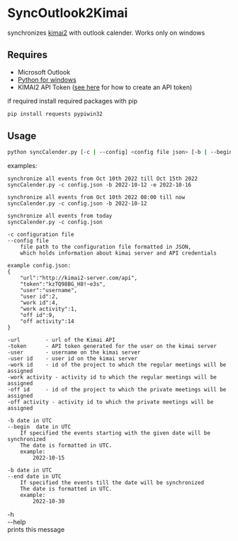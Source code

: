 # SyncOutlook2Kimai

synchronizes [kimai2](https://www.kimai.org) with outlook calender.
Works only on windows

## Requires
- Microsoft Outlook 
- [Python for windows](https://www.python.org/downloads/windows/)
- KIMAI2 API Token ([see here](https://www.kimai.org/documentation/rest-api.html) for how to create an API token)


if required install required packages with pip
```bash
pip install requests pypiwin32
```

## Usage
```bash
python syncCalender.py [-c | --config] <config file json> [-b | --begin] <date> [-e | --end] <date> 
```

examples: 

    synchronize all events from Oct 10th 2022 till Oct 15th 2022  
    syncCalender.py -c config.json -b 2022-10-12 -e 2022-10-16

    synchronize all events from Oct 10th 2022 08:00 till now  
    syncCalender.py -c config.json -b 2022-10-12 
  
    synchronize all events from today   
    syncCalender.py -c config.json   

    -c configuration file
    --config file  
        file path to the configuration file formatted in JSON,  
        which holds information about kimai server and API credentials  

    example config.json:
    {
        "url":"http://kimai2-server.com/api",
        "token":"kzTQ98BG_H8!~e3s",
        "user":"username",
        "user id":2,
        "work id":4,
        "work activity":1,
        "off id":9,
        "off activity":14
    }

    -url        - url of the Kimai API
    -token      - API token generated for the user on the kimai server
    -user       - username on the kimai server
    -user id    - user id on the kimai server
    -work id    - id of the project to which the regular meetings will be assigned
    -work activity - activity id to which the regular meetings will be assigned
    -off id     - id of the project to which the private meetings will be assigned 
    -off activity - activity id to which the private meetings will be assigned

    -b date in UTC  
    --begin  date in UTC  
        If specified the events starting with the given date will be synchronized  
        The date is formatted in UTC.  
        example: 
            2022-10-15  

    -b date in UTC  
    --end date in UTC  
        If specified the events till the date will be synchronized  
        The date is formatted in UTC.  
        example: 
            2022-10-30  

-h  
--help   
    prints this message  
